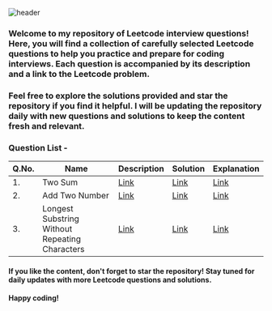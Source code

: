 ![header](https://capsule-render.vercel.app/api?type=waving&color=gradient&customColorList=0,1,2,3,4,6,7,8,10,12,14,15,17,18,19,20,21,22,23,24,25,26,27,28,30&height=300&section=header&text=Leetcode&fontSize=100&animation=fadeIn&fontAlignY=38&desc=Top%20Interview%20Questions&descAlignY=54&descAlign=61&descSize=20&theme=tokyonight)

### Welcome to my repository of Leetcode interview questions! Here, you will find a collection of carefully selected Leetcode questions to help you practice and prepare for coding interviews. Each question is accompanied by its description and a link to the Leetcode problem.

### Feel free to explore the solutions provided and star the repository if you find it helpful. I will be updating the repository daily with new questions and solutions to keep the content fresh and relevant.

### Question List - 

|Q.No.|	Name |Description |	Solution	 | Explanation |
|------|-----------|--------|---------|---------|
|1.	|Two Sum	|[Link](https://leetcode.com/problems/two-sum/?envType=featured-list&envId=top-interview-questions)	| [Link](https://github.com/sailohitaksh-cryptic/Leetcode/blob/main/1_Two_Sum.cpp)	|[Link](https://medium.com/@rainasai603/two-sum-finding-pairs-in-an-array-that-add-up-to-a-target-8b750c9bd045)	|
|2.	|Add Two Number	|[Link](https://leetcode.com/problems/add-two-numbers/description/?envType=featured-list&envId=top-interview-questions)	|[Link](https://github.com/sailohitaksh-cryptic/Leetcode/blob/main/2_Add_Two_Numbers.cpp)	| [Link](https://medium.com/@rainasai603/adding-two-numbers-represented-as-linked-lists-99796399f9b9) |
|3.	|Longest Substring Without Repeating Characters |[Link](https://leetcode.com/problems/longest-substring-without-repeating-characters/?envType=featured-list&envId=top-interview-questions)	|[Link](https://github.com/sailohitaksh-cryptic/Leetcode/blob/main/3_Longest_Substring_Without_Repeating_Characters.cpp)	| [Link](https://medium.com/@rainasai603/finding-the-length-of-the-longest-substring-without-repeating-characters-d6d79ae35226) |

#### If you like the content, don't forget to star the repository! Stay tuned for daily updates with more Leetcode questions and solutions.

#### Happy coding!







